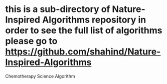 # this is a sub-directory of Nature-Inspired Algorithms repository in order to see the full list of algorithms please go to https://github.com/shahind/Nature-Inspired-Algorithms

Chemotherapy Science Algorithm

